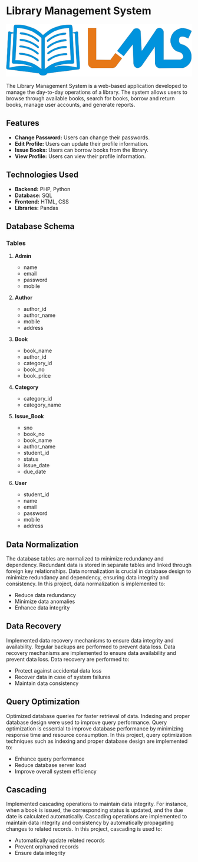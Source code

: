# Library Management System

![Library Management System]( https://github.com/yogeshjangir16/Database-Project/blob/main/Library%20Managment%20System/admin/logo.png)

The Library Management System is a web-based application developed to manage the day-to-day operations of a library. The system allows users to browse through available books, search for books, borrow and return books, manage user accounts, and generate reports.

## Features

- **Change Password:** Users can change their passwords.
- **Edit Profile:** Users can update their profile information.
- **Issue Books:** Users can borrow books from the library.
- **View Profile:** Users can view their profile information.

## Technologies Used

- **Backend:** PHP, Python
- **Database:** SQL
- **Frontend:** HTML, CSS
- **Libraries:** Pandas

## Database Schema

### Tables

1. **Admin**
   - name
   - email
   - password
   - mobile

2. **Author**
   - author_id
   - author_name
   - mobile
   - address

3. **Book**
   - book_name
   - author_id
   - category_id
   - book_no
   - book_price

4. **Category**
   - category_id
   - category_name

5. **Issue_Book**
   - sno
   - book_no
   - book_name
   - author_name
   - student_id
   - status
   - issue_date
   - due_date

6. **User**
   - student_id
   - name
   - email
   - password
   - mobile
   - address

## Data Normalization

The database tables are normalized to minimize redundancy and dependency.
Redundant data is stored in separate tables and linked through foreign key relationships.
Data normalization is crucial in database design to minimize redundancy and dependency, ensuring data integrity and consistency. In this project, data normalization is implemented to:

- Reduce data redundancy
- Minimize data anomalies
- Enhance data integrity

## Data Recovery

Implemented data recovery mechanisms to ensure data integrity and availability.
Regular backups are performed to prevent data loss.
Data recovery mechanisms are implemented to ensure data availability and prevent data loss. Data recovery are performed to:

- Protect against accidental data loss
- Recover data in case of system failures
- Maintain data consistency

## Query Optimization

Optimized database queries for faster retrieval of data.
Indexing and proper database design were used to improve query performance.
Query optimization is essential to improve database performance by minimizing response time and resource consumption. In this project, query optimization techniques such as indexing and proper database design are implemented to:

- Enhance query performance
- Reduce database server load
- Improve overall system efficiency


## Cascading

Implemented cascading operations to maintain data integrity.
For instance, when a book is issued, the corresponding status is updated, and the due date is calculated automatically.
Cascading operations are implemented to maintain data integrity and consistency by automatically propagating changes to related records. In this project, cascading is used to:

- Automatically update related records
- Prevent orphaned records
- Ensure data integrity

